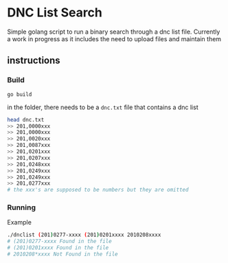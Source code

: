# DNC List Search

Simple golang script to run a binary search through a dnc list file. 
Currently a work in progress as it includes the need to upload files and maintain them

## instructions

### Build

```go build```

in the folder, there needs to be a `dnc.txt` file that contains a dnc list

```bash
head dnc.txt
>> 201,0000xxx
>> 201,0000xxx
>> 201,0020xxx
>> 201,0087xxx
>> 201,0201xxx
>> 201,0207xxx
>> 201,0248xxx
>> 201,0249xxx
>> 201,0249xxx
>> 201,0277xxx
# the xxx's are supposed to be numbers but they are omitted
```

### Running

Example
```bash
./dnclist (201)0277-xxxx (201)0201xxxx 2010208xxxx
# (201)0277-xxxx Found in the file
# (201)0201xxxx Found in the file
# 2010208*xxxx Not Found in the file
```